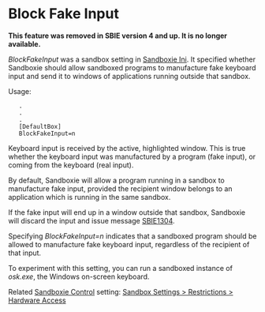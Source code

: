 # Block Fake Input

**This feature was removed in SBIE version 4 and up. It is no longer available.**


_BlockFakeInput_ was a sandbox setting in [Sandboxie Ini](SandboxieIni.md). It specified whether Sandboxie should allow sandboxed programs to manufacture fake keyboard input and send it to windows of applications running outside that sandbox.

Usage:

```
   .
   .
   .
   [DefaultBox]
   BlockFakeInput=n
```

Keyboard input is received by the active, highlighted window. This is true whether the keyboard input was manufactured by a program (fake input), or coming from the keyboard (real input).

By default, Sandboxie will allow a program running in a sandbox to manufacture fake input, provided the recipient window belongs to an application which is running in the same sandbox.

If the fake input will end up in a window outside that sandbox, Sandboxie will discard the input and issue message [SBIE1304](SBIE1304.md).

Specifying _BlockFakeInput=n_ indicates that a sandboxed program should be allowed to manufacture fake keyboard input, regardless of the recipient of that input.

To experiment with this setting, you can run a sandboxed instance of _osk.exe_, the Windows on-screen keyboard.

Related [Sandboxie Control](SandboxieControl.md) setting: [Sandbox Settings > Restrictions > Hardware Access](RestrictionsSettings.md#hardware-access-has-been-removed-from-sandboxie-v4-and-up)
